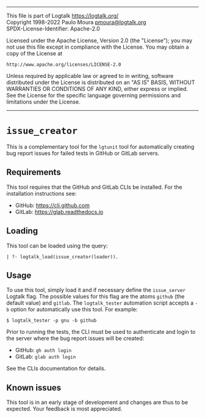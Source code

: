 ________________________________________________________________________

This file is part of Logtalk <https://logtalk.org/>  
Copyright 1998-2022 Paulo Moura <pmoura@logtalk.org>  
SPDX-License-Identifier: Apache-2.0

Licensed under the Apache License, Version 2.0 (the "License");
you may not use this file except in compliance with the License.
You may obtain a copy of the License at

    http://www.apache.org/licenses/LICENSE-2.0

Unless required by applicable law or agreed to in writing, software
distributed under the License is distributed on an "AS IS" BASIS,
WITHOUT WARRANTIES OR CONDITIONS OF ANY KIND, either express or implied.
See the License for the specific language governing permissions and
limitations under the License.
________________________________________________________________________


`issue_creator`
===============

This is a complementary tool for the `lgtunit` tool for automatically
creating bug report issues for failed tests in GitHub or GitLab servers.


Requirements
------------

This tool requires that the GitHub and GitLab CLIs be installed. For the
installation instructions see:

- GitHub: https://cli.github.com
- GitLab: https://glab.readthedocs.io


Loading
-------

This tool can be loaded using the query:

	| ?- logtalk_load(issue_creator(loader)).


Usage
-----

To use this tool, simply load it and if necessary define the `issue_server`
Logtalk flag. The possible values for this flag are the atoms `github` (the
default value) and `gitlab`. The `logtalk_tester` automation script accepts
a `-b` option for automatically use this tool. For example:

	$ logtalk_tester -p gnu -b github

Prior to running the tests, the CLI must be used to authenticate and login
to the server where the bug report issues will be created:

- GitHub: `gh auth login`
- GitLab: `glab auth login`

See the CLIs documentation for details.


Known issues
------------

This tool is in an early stage of development and changes are thus to be
expected. Your feedback is most appreciated.
